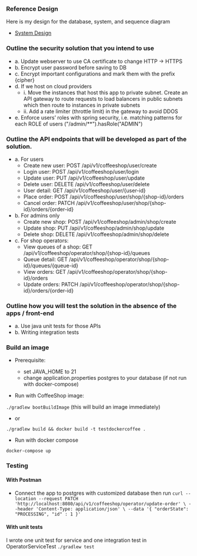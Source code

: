 
### Reference Design

Here is my design for the database, system, and sequence diagram 

* [System Design](https://drive.google.com/file/d/1NheNrmGQPcrw6gfUEp0728cGv-5r_Ly4/view?usp=sharing)

###	Outline the security solution that you intend to use
* a.	Update webserver to use CA certificate to change HTTP -> HTTPS
* b.	Encrypt user password before saving to DB
* c.	Encrypt important configurations and mark them with the prefix {cipher}
* d.	If we host on cloud providers
    * i.	Move the instances that host this app to private subnet. Create an API gateway to route requests to load balancers in public subnets which then route to instances in private subnets
    * ii.	Add a rate limiter (throttle limit) in the gateway to avoid DDOS
* e.	Enforce users’ roles with spring security, i.e. matching patterns for each ROLE of users ("/admin/**").hasRole("ADMIN")
###	Outline the API endpoints that will be developed as part of the solution.
* a.	For users
  * Create new user: POST /api/v1/coffeeshop/user/create
  * Login user: POST /api/v1/coffeeshop/user/login
  * Update user: PUT /api/v1/coffeeshop/user/update
  * Delete user: DELETE /api/v1/coffeeshop/user/delete
  * User detail: GET /api/v1/coffeeshop/user/{user-id}
  * Place order: POST /api/v1/coffeeshop/user/shop/{shop-id}/orders
  * Cancel order: PATCH /api/v1/coffeeshop/user/shop/{shop-id}/orders/{order-id}
* b.	For admins only
  * Create new shop: POST /api/v1/coffeeshop/admin/shop/create
  * Update shop: PUT /api/v1/coffeeshop/admin/shop/update
  * Delete shop: DELETE /api/v1/coffeeshop/admin/shop/delete
* c.	For shop operators:
  * View queues of a shop: GET /api/v1/coffeeshop/operator/shop/{shop-id}/queues
  * Queue detail: GET /api/v1/coffeeshop/operator/shop/{shop-id}/queues/{queue-id}
  * View orders: GET /api/v1/coffeeshop/operator/shop/{shop-id}/orders
  * Update orders: PATCH /api/v1/coffeeshop/operator/shop/{shop-id}/orders/{order-id}
###	 Outline how you will test the solution in the absence of the apps / front-end
* a.	Use java unit tests for those APIs
* b.	Writing integration tests

### Build an image

* Prerequisite: 
  * set JAVA_HOME to 21
  * change application.properties postgres to your database (if not run with docker-compose)

* Run with CoffeeShop image:

`./gradlew bootBuildImage` (this will build an image immediately)

* or

`./gradlew build && docker build -t testdockercoffee .`

* Run with docker compose

`docker-compose up`

### Testing
#### With Postman
* Connect the app to postgres with customized database then run
`curl --location --request PATCH 'http://localhost:8080/api/v1/coffeeshop/operator/update-order' \
  --header 'Content-Type: application/json' \
  --data '{
  "orderState": "PROCESSING",
  "id" : 1
  }'`
#### With unit tests
I wrote one unit test for service and one integration test in OperatorServiceTest
`./gradlew test`
